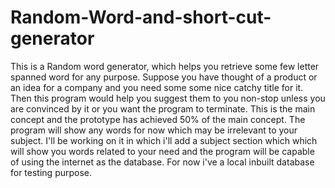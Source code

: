 # Random-Word-and-short-cut-generator
This is a Random word generator, which helps you retrieve some few letter spanned word for any purpose. Suppose you have thought of a product or an idea for a company and you need some some nice catchy title for it. Then this program would help you suggest them to you non-stop unless you are convinced by it or you want the program to terminate. This is the main concept and the prototype has achieved 50% of the main concept. The program will show any words for now which may be irrelevant to your subject. I'll be working on it in which i'll add a subject section which which will show you words related to your need and the program will be capable of using the internet as the database. For now i've a local inbuilt database for testing purpose.

